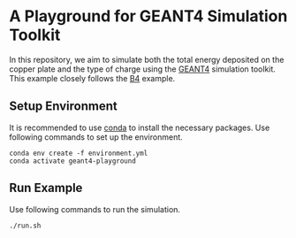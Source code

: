 # A Playground for GEANT4 Simulation Toolkit

In this repository, we aim to simulate both the total energy deposited on the copper plate and the type of charge using the [GEANT4](https://github.com/Geant4/geant4/tree/master) simulation toolkit. This example closely follows the [B4](https://github.com/Geant4/geant4/tree/master/examples/basic/B4) example.


## Setup Environment

It is recommended to use [conda](https://github.com/conda-forge/miniforge) to install the necessary packages. Use following commands to set up the environment.

```
conda env create -f environment.yml
conda activate geant4-playground
```

## Run Example

Use following commands to run the simulation.

```
./run.sh
```
